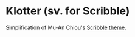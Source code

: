 # Klotter (sv. for Scribble)

Simplification of Mu-An Chiou's [Scribble theme](https://github.com/muan/scribble).
